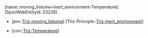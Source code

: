﻿---
type: TrizContradiction
aliases:
- moving_Volume+Inert_environment-Temperature
license: CC BY-SA 4.0
copyright: https://github.com/SpocWeb
IsDeleted: false
IsReadOnly: false
Confidential: public
tags: 
- Triz/Contradiction
---
[name::moving_Volume+Inert_environment-Temperature]
[SpocWebEntityId::23228]
+ [pro::[Triz-moving_Volume](tech/Triz/Parameter/Triz-moving_Volume.md)]
[Triz-Principle::[Triz-Inert_environment](tech/Triz/Principle/Triz-Inert_environment.md)]
- [con::[Triz-Temperature](tech/Triz/Parameter/Triz-Temperature.md)]

